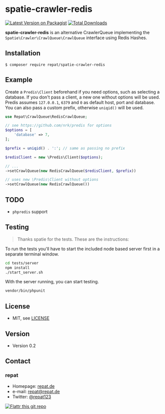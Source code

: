 # spatie-crawler-redis

[![Latest Version on Packagist](https://img.shields.io/packagist/v/repat/spatie-crawler-redis.svg?style=flat-square)](https://packagist.org/packages/repat/spatie-crawler-redis)
[![Total Downloads](https://img.shields.io/packagist/dt/repat/spatie-crawler-redis.svg?style=flat-square)](https://packagist.org/packages/repat/spatie-crawler-redis)

**spatie-crawler-redis** is an alternative CrawlerQueue implementing the `Spatie\Crawler\CrawlQueue\CrawlQueue` interface using Redis Hashes.

## Installation

`$ composer require repat/spatie-crawler-redis`

## Example

Create a `Predis\Client` beforehand if you need options, such as selecting a database. If you don't pass a client, a new one without options will be used. Predis assumes `127.0.0.1`, `6379` and `0` as default host, port and database. You can also pass a custom prefix, otherwise `uniqid()` will be used.

```php
use Repat\CrawlQueue\RedisCrawlQueue;

// see https://github.com/nrk/predis for options
$options = [
    'database' => 7,
];

$prefix = uniqid() . ':'; // same as passing no prefix

$redisClient = new \Predis\Client($options);

// ...
->setCrawlQueue(new RedisCrawlQueue($redisClient, $prefix))

// uses new \Predis\Client without options
->setCrawlQueue(new RedisCrawlQueue())
```

## TODO

* `phpredis` support

## Testing

> Thanks spatie for the tests. These are the instructions:

To run the tests you'll have to start the included node based server first in a separate terminal window.

```bash
cd tests/server
npm install
./start_server.sh
```

With the server running, you can start testing.

```bash
vendor/bin/phpunit
```

## License

* MIT, see [LICENSE](https://github.com/repat/spatie-crawler-redis/blob/master/LICENSE)

## Version

* Version 0.2

## Contact

### repat

* Homepage: [repat.de](https://repat.de)
* e-mail: repat@repat.de
* Twitter: [@repat123](https://twitter.com/repat123 "repat123 on twitter")

[![Flattr this git repo](http://api.flattr.com/button/flattr-badge-large.png)](https://flattr.com/submit/auto?user_id=repat&url=https://github.com/repat/spatie-crawler-redis&title=spatie-crawler-redis&language=&tags=github&category=software)
